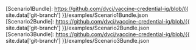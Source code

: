 [RFC 2119]: https://tools.ietf.org/html/rfc2119
[SMART Health Card]: https://healthwallet.cards/
[SMART Health Cards]: https://healthwallet.cards/

[Covid19LaboratoryBundleDM]: StructureDefinition-covid19-laboratory-bundle-dm.html
[Covid19LaboratoryBundle]: StructureDefinition-covid19-laboratory-bundle.html
[Covid19LaboratoryResultObservationDM]: StructureDefinition-covid19-laboratory-result-observation-dm.html
[Covid19LaboratoryResultObservation]: StructureDefinition-covid19-laboratory-result-observation.html
[InfectiousDiseaseLaboratoryBundleDM]: StructureDefinition-infectious-disease-laboratory-bundle-dm.html
[InfectiousDiseaseLaboratoryBundle]: StructureDefinition-infectious-disease-laboratory-bundle.html
[InfectiousDiseaseLaboratoryResultObservationDM]: StructureDefinition-infectious-disease-laboratory-result-observation-dm.html
[InfectiousDiseaseLaboratoryResultObservation]: StructureDefinition-infectious-disease-laboratory-result-observation.html
[VaccinationCredentialBundleDM]: StructureDefinition-vaccination-credential-bundle-dm.html
[VaccinationCredentialBundle]: StructureDefinition-vaccination-credential-bundle.html
[VaccinationCredentialImmunizationDM]: StructureDefinition-vaccination-credential-immunization-dm.html
[VaccinationCredentialImmunization]: StructureDefinition-vaccination-credential-immunization.html
[VaccinationCredentialPatientDM]: StructureDefinition-vaccination-credential-patient-dm.html
[VaccinationCredentialPatient]: StructureDefinition-vaccination-credential-patient.html
[VaccinationCredentialVaccineReactionObservationDM]: StructureDefinition-vaccination-credential-vaccine-reaction-observation-dm.html
[VaccinationCredentialVaccineReactionObservation]: StructureDefinition-vaccination-credential-vaccine-reaction-observation.html

[IdentityAssuranceLevelValueSet]: ValueSet-identity-assurance-level-value-set.html
[VaccinationCredentialLabTestResultsValueSet]: ValueSet-vaccination-credential-lab-test-results-value-set.html
[VaccinationCredentialLabTestValueSet]: ValueSet-vaccination-credential-lab-test-value-set.html
[VaccinationCredentialVaccineManufacturerValueSet]: ValueSet-vaccination-credential-vaccine-manufacturer-value-set.html
[VaccineProductCVXValueSet]: ValueSet-vaccine-product-cvx-value-set.html
[VaccineProductGTINValueSet]: ValueSet-vaccine-product-gtin-value-set.html
[VaccineTargetICD11ValueSet]: ValueSet-vaccine-target-icd-11-value-set.html
[VaccineTypeSNOMEDValueSet]: ValueSet-vaccine-type-snomed-value-set.html

[Scenario1Bundle]: https://github.com/dvci/vaccine-credential-ig/blob/{{ site.data['git-branch'] }}/examples/Scenario1Bundle.json
[Scenario2Bundle]: https://github.com/dvci/vaccine-credential-ig/blob/{{ site.data['git-branch'] }}/examples/Scenario2Bundle.json
[Scenario3Bundle]: https://github.com/dvci/vaccine-credential-ig/blob/{{ site.data['git-branch'] }}/examples/Scenario3Bundle.json

<!-- Code systems and value sets -->
[CVX]: https://www2a.cdc.gov/vaccines/iis/iisstandards/vaccines.asp?rpt=cvx
[SNOMED-CT]: https://www.snomed.org
[GTIN]: https://www.gs1.org/standards/id-keys/gtin
[MVX]: https://www2a.cdc.gov/vaccines/iis/iisstandards/vaccines.asp?rpt=mvx
[GLN]: https://www.gs1.org/standards/id-keys/gln